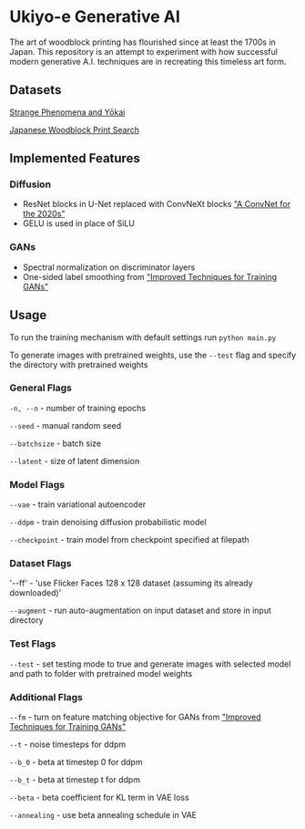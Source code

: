 # Ukiyo-e Generative AI

The art of woodblock printing has flourished since at least the 1700s in Japan. This repository is an attempt to experiment with how successful modern generative A.I. techniques are in recreating this timeless art form. 

## Datasets

[Strange Phenomena and Yōkai](https://www.nichibun.ac.jp/en/db/category/yokaigazou/)

[Japanese Woodblock Print Search](https://ukiyo-e.org/)

## Implemented Features

### Diffusion

- ResNet blocks in U-Net replaced with ConvNeXt blocks ["A ConvNet for the 2020s"](https://arxiv.org/abs/2201.03545)
- GELU is used in place of SiLU

### GANs

- Spectral normalization on discriminator layers
- One-sided label smoothing from ["Improved Techniques for Training GANs"](https://arxiv.org/pdf/1606.03498)

## Usage

To run the training mechanism with default settings run `python main.py`

To generate images with pretrained weights, use the `--test` flag 
and specify the directory with pretrained weights

### General Flags

`-n, --n` - number of training epochs

`--seed` - manual random seed

`--batchsize` - batch size

`--latent` - size of latent dimension

### Model Flags

`--vae` - train variational autoencoder 

`--ddpm` - train denoising diffusion probabilistic model

`--checkpoint` - train model from checkpoint specified at filepath

### Dataset Flags

'--ff' - 'use Flicker Faces 128 x 128 dataset (assuming its already downloaded)'

`--augment` - run auto-augmentation on input dataset and store in input directory

### Test Flags

`--test` - set testing mode to true and generate images with selected model and path to folder with pretrained model weights

### Additional Flags

`--fm` - turn on feature matching objective for GANs from ["Improved Techniques for Training GANs"](https://arxiv.org/pdf/1606.03498)

`--t` - noise timesteps for ddpm

`--b_0` - beta at timestep 0 for ddpm

`--b_t` - beta at timestep t for ddpm

`--beta` - beta coefficient for KL term in VAE loss

`--annealing` - use beta annealing schedule in VAE
